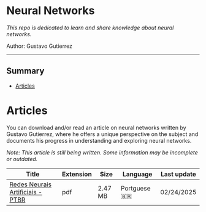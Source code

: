 # Neural Networks

*This repo is dedicated to learn and share knowledge about neural networks.*

Author: Gustavo Gutierrez

---

## Summary
- [Articles](#articles)



# Articles

You can download and/or read an article on neural networks written by Gustavo Gutierrez, where he offers a unique perspective on the subject and documents his progress in understanding and exploring neural networks.

*Note: This article is still being written. Some information may be incomplete or outdated.*

| Title                            | Extension | Size   | Language | Last update |
|----------------------------------|-----------|--------| -------- | ------------|
| [Redes Neurais Artificiais - PTBR](https://github.com/Gustavo2022003/neural_networks/blob/master/Docs/Redes%20Neurais%20Artificiais%20-%20ptBR.pdf) | pdf       | 2.47 MB | Portguese 🇧🇷 | 02/24/2025 |
